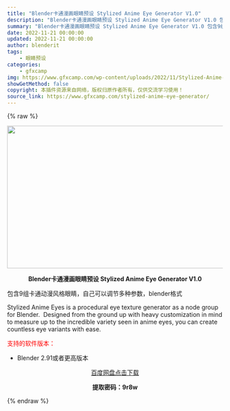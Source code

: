 ```yaml
---
title: "Blender卡通漫画眼睛预设 Stylized Anime Eye Generator V1.0"
description: "Blender卡通漫画眼睛预设 Stylized Anime Eye Generator V1.0 包含9组卡通动漫风格眼睛，自己可以调节多种参数，blender格式 Stylized Anime E..."
summary: "Blender卡通漫画眼睛预设 Stylized Anime Eye Generator V1.0 包含9组卡通动漫风格眼睛，自己可以调节多种参数，blender格式 Stylized Anime E..."
date: 2022-11-21 00:00:00
updated: 2022-11-21 00:00:00
author: blenderit
tags: 
    - 眼睛预设
categories:
    - gfxcamp
img: https://www.gfxcamp.com/wp-content/uploads/2022/11/Stylized-Anime-Eye-Generator-for-Blender.jpg
showGetMethod: false
copyright: 本插件资源来自网络，版权归原作者所有，仅供交流学习使用！
source_link: https://www.gfxcamp.com/stylized-anime-eye-generator/
---
```


{% raw %}
<div><p><img decoding="async" class="aligncenter size-full wp-image-108389" src="https://www.gfxcamp.com/wp-content/uploads/2022/11/Stylized-Anime-Eye-Generator-for-Blender.jpg" data-src="https://www.gfxcamp.com/wp-content/uploads/2022/11/Stylized-Anime-Eye-Generator-for-Blender.jpg" alt="" width="590" height="332" data-srcset="https://www.gfxcamp.com/wp-content/uploads/2022/11/Stylized-Anime-Eye-Generator-for-Blender.jpg 590w, https://www.gfxcamp.com/wp-content/uploads/2022/11/Stylized-Anime-Eye-Generator-for-Blender-150x84.jpg 150w" data-sizes="(max-width: 590px) 100vw, 590px"></p><p style="text-align: center;"><strong>Blender卡通漫画眼睛预设 Stylized Anime Eye Generator V1.0</strong></p><p>包含9组卡通动漫风格眼睛，自己可以调节多种参数，blender格式</p><p>Stylized Anime Eyes is a procedural eye texture generator as a node group for Blender.  Designed from the ground up with heavy customization in mind to measure up to the incredible variety seen in anime eyes, you can create countless eye variants with ease.</p><p><span style="color: #ff0000;">支持的软件版本：</span></p><ul>
<li>Blender 2.91或者更高版本</li>
</ul><p style="text-align: center;"><a class="maxbutton-3 maxbutton maxbutton-baidu" target="_blank" rel="noopener" href="https://pan.baidu.com/s/1Bi6897mPLRHD573VHtWlXw?pwd=9r8w"><span class="mb-text">百度网盘点击下载</span></a></p><p style="text-align: center;"><strong>提取密码：9r8w</strong></p></div>
<div style="display: none">gfxcamp</div>
{% endraw %}